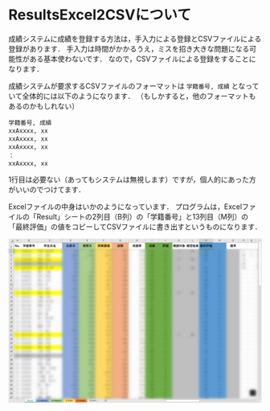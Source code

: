 # ResultsExcel2CSVについて

成績システムに成績を登録する方法は，手入力による登録とCSVファイルによる登録があります．
手入力は時間がかかるうえ，ミスを招き大きな問題になる可能性がある基本使わないです．
なので，CSVファイルによる登録をすることになります．

成績システムが要求するCSVファイルのフォーマットは `学籍番号, 成績` となっていて全体的には以下のようになります．
（もしかすると，他のフォーマットもあるのかもしれない）

```CSV
学籍番号, 成績
xxAxxxx, xx
xxAxxxx, xx
xxAxxxx, xx
：
xxAxxxx, xx
```

1行目は必要ない（あってもシステムは無視します）ですが，個人的にあった方がいいのでつけてます．

Excelファイルの中身はいかのようになっています．
プログラムは，Excelファイルの「Result」シートの2列目（B列）の「学籍番号」と13列目（M列）の「最終評価」の値をコピーしてCSVファイルに書き出すというものになります．

![Excel](/images/Excel.png)